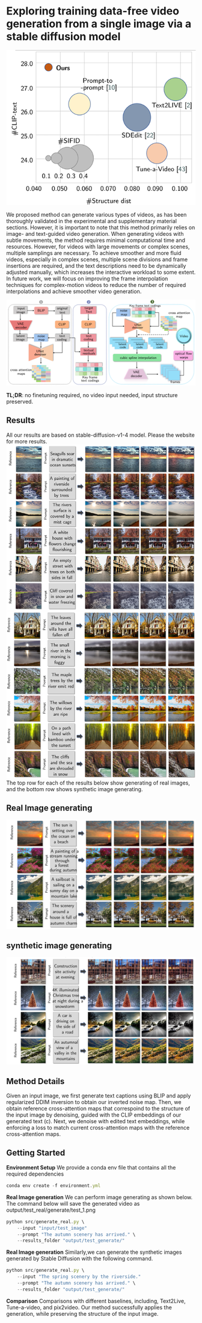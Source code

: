 # Exploring training data-free video generation from a single image via a stable diffusion model

![images/Quantitative Analysis Chart.png](https://github.com/TreeGe/Exploring-training-data-free-video-generation/blob/main/images/Quantitative%20Analysis%20Chart.png)


We proposed method can generate various types of videos, as has been thoroughly validated in the experimental and supplementary material sections. However, it is important to note that this method primarily relies on image- and text-guided video generation. When generating videos with subtle movements, the method requires minimal computational time and resources. However, for videos with large movements or complex scenes, multiple samplings are necessary. To achieve smoother and more fluid videos, especially in complex scenes, multiple scene divisions and frame insertions are required, and the text descriptions need to be dynamically adjusted manually, which increases the interactive workload to some extent. In future work, we will focus on improving the frame interpolation techniques for complex-motion videos to reduce the number of required interpolations and achieve smoother video generation.

![image](https://github.com/TreeGe/Exploring-training-data-free-video-generation/blob/main/images/overview.png)

**TL;DR**: no finetuning required, no video input needed, input structure preserved.

## Results
All our results are based on stable-diffusion-v1-4 model. Please the website for more results.
![image](https://github.com/TreeGe/Exploring-training-data-free-video-generation/blob/main/images/res1.png)
![image](https://github.com/TreeGe/Exploring-training-data-free-video-generation/blob/main/images/res2.png)
The top row for each of the results below show generating of real images, and the bottom row shows synthetic image generating.
## Real Image generating

![image](https://github.com/TreeGe/Exploring-training-data-free-video-generation/blob/main/images/generate_real.png)

## synthetic image generating

![image](https://github.com/TreeGe/Exploring-training-data-free-video-generation/blob/main/images/generate_syntheis.png)

## Method Details
Given an input image, we first generate text captions using BLIP and apply regularized DDIM inversion to obtain our inverted noise map. Then, we obtain reference cross-attention maps that correspoind to the structure of the input image by denoising, guided with the CLIP embeddings of our generated text (c). Next, we denoise with edited text embeddings, while enforcing a loss to match current cross-attention maps with the reference cross-attention maps.

## Getting Started
**Environment Setup**
We provide a conda env file that contains all the required dependencies
```javascript
conda env create -f environment.yml
```
**Real Image generation**
We can perform image generating  as shown below. The command below will save the generated video as output/test_real/generate/test_1.png
```javascript
python src/generate_real.py \
    --input "input/test_image"
    --prompt "The autumn scenery has arrived." \
    --results_folder "output/test_generate/" 
```
**Real Image generation**
Similarly,we can generate the synthetic images generated by Stable Diffusion with the following command.
```javascript
python src/generate_real.py \
    --input "The spring scenery by the riverside."
    --prompt "The autumn scenery has arrived." \
    --results_folder "output/test_generate/" 
```
**Comparison**
Comparisons with different baselines, including, Text2Live, Tune-a-video, and pix2video. Our method successfully applies the generation, while preserving the structure of the input image.
